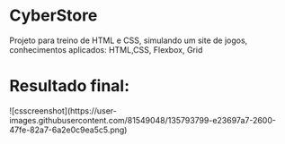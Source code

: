 # CyberStore
<p>Projeto para treino de HTML e CSS, simulando um site de jogos, <br> conhecimentos aplicados: HTML,CSS, Flexbox, Grid</p>
<h1>Resultado final:</h1>
![csscreenshot](https://user-images.githubusercontent.com/81549048/135793799-e23697a7-2600-47fe-82a7-6a2e0c9ea5c5.png)
